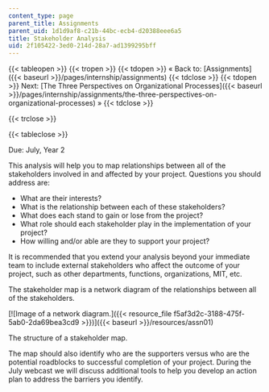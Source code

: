 ```yaml
---
content_type: page
parent_title: Assignments
parent_uid: 1d1d9af8-c21b-44bc-ecb4-d20388eee6a5
title: Stakeholder Analysis
uid: 2f105422-3ed0-214d-28a7-ad1399295bff
---
```


{{< tableopen >}}
{{< tropen >}}
{{< tdopen >}}
« Back to: [Assignments]({{< baseurl >}}/pages/internship/assignments)
{{< tdclose >}}
{{< tdopen >}}
Next: [The Three Perspectives on Organizational Processes]({{< baseurl >}}/pages/internship/assignments/the-three-perspectives-on-organizational-processes) »
{{< tdclose >}}

{{< trclose >}}

{{< tableclose >}}

Due: July, Year 2

This analysis will help you to map relationships between all of the stakeholders involved in and affected by your project. Questions you should address are:

*   What are their interests?
*   What is the relationship between each of these stakeholders?
*   What does each stand to gain or lose from the project?
*   What role should each stakeholder play in the implementation of your project?
*   How willing and/or able are they to support your project?

It is recommended that you extend your analysis beyond your immediate team to include external stakeholders who affect the outcome of your project, such as other departments, functions, organizations, MIT, etc.

The stakeholder map is a network diagram of the relationships between all of the stakeholders.

[![Image of a network diagram.]({{< resource_file f5af3d2c-3188-475f-5ab0-2da69bea3cd9 >}})]({{< baseurl >}}/resources/assn01)

The structure of a stakeholder map.

The map should also identify who are the supporters versus who are the potential roadblocks to successful completion of your project. During the July webcast we will discuss additional tools to help you develop an action plan to address the barriers you identify.